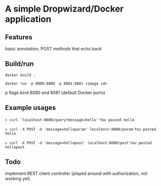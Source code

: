 # A simple Dropwizard/Docker application

## Features

basic annotation, POST methods that echo back

## Build/run

`docker build .`

`docker run -p 8080:8080 -p 8081:8081 <image id>`

p flags bind 8080 and 8081 (default Docker ports)

## Example usages

`> curl 'localhost:8080/query?message=hello'`
`You passed hello`

`> curl -X POST -d 'message=helloparam' localhost:8080/param`
`You posted hello`

`> curl -X POST -d 'message=hellopost' localhost:8080/post`
`You posted hellopost`

## Todo
implement REST client controller (played around with authorization, not working yet)